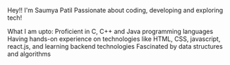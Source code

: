 Hey!! I'm Saumya Patil
Passionate about coding, developing and exploring tech!

What I am upto:
Proficient in C, C++ and Java programming languages
Having hands-on experience on technologies like HTML, CSS, javascript, react.js, and learning backend technologies 
Fascinated by data structures and algorithms
